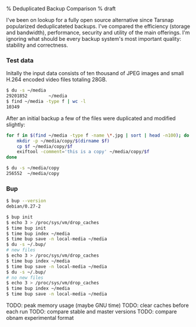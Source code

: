 % Deduplicated Backup Comparison
% draft

I've been on lookup for a fully open source alternative since Tarsnap
popularized deduplicateted backups. I've compared the efficiency
(storage and bandwidth), performance, security and utility of
the main offerings. I'm ignoring what should be every backup system's
most important quality: stability and correctness.

### Test data

Initally the input data consists of ten thousand of JPEG images and small
H.264 encoded video files totaling 28GB.

```sh
$ du -s ~/media
29201852        ~/media
$ find ~/media -type f | wc -l
10349
```
After an initial backup a few of the files were duplicated and
modified slightly:

```sh
for f in $(find ~/media -type f -name \*.jpg | sort | head -n100); do
	mkdir -p ~/media/copy/$(dirname $f)
	cp $f ~/media/copy/$f
	exiftool -comment='this is a copy' ~/media/copy/$f
done
```

```sh
$ du -s ~/media/copy
256552  ~/media/copy
```

### Bup

```sh
$ bup --version
debian/0.27-2

$ bup init
$ echo 3 > /proc/sys/vm/drop_caches
$ time bup init
$ time bup index ~/media
$ time bup save -n local-media ~/media
$ du -s ~/.bup/
# new files
$ echo 3 > /proc/sys/vm/drop_caches
$ time bup index ~/media
$ time bup save -n local-media ~/media
$ du -s ~/.bup/
# no new files
$ echo 3 > /proc/sys/vm/drop_caches
$ time bup index ~/media
$ time bup save -n local-media ~/media

```

TODO: peak memory usage (maybe GNU time)
TODO: clear caches before each run
TODO: compare stable and master versions
TODO: compare obnam experimental format
